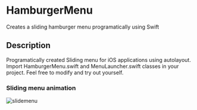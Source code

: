 # HamburgerMenu
Creates a sliding hamburger menu programatically using Swift


## Description

Programatically created Sliding menu for iOS applications using autolayout. Import HamburgerMenu.swift and MenuLauncher.swift classes in your project. Feel free to modify and try out yourself.

### Sliding menu animation


![slidemenu](https://user-images.githubusercontent.com/8567369/45495420-dadeac80-b790-11e8-9606-29ba4175cb18.gif)

